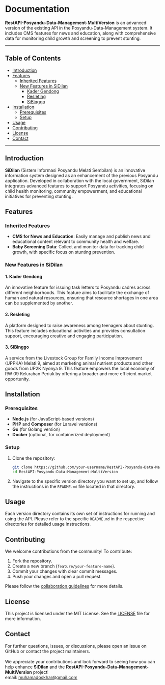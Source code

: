 # Documentation

**RestAPI-Posyandu-Data-Management-MultiVersion** is an advanced version of the existing API in the Posyandu-Data-Management system. It includes CMS features for news and education, along with comprehensive data for monitoring child growth and screening to prevent stunting.

---

## Table of Contents

- [Introduction](#introduction)
- [Features](#features)
  - [Inherited Features](#inherited-features)
  - [New Features in SiDilan](#new-features-in-sidilan)
    - [Kader Gendong](#kader-gendong)
    - [Resleting](#resleting)
    - [SiBinggo](#sibinggo)
- [Installation](#installation)
  - [Prerequisites](#prerequisites)
  - [Setup](#setup)
- [Usage](#usage)
- [Contributing](#contributing)
- [License](#license)
- [Contact](#contact)

---

## Introduction

**SiDilan** (Sistem Informasi Posyandu Melati Sembilan) is an innovative information system designed as an enhancement of the previous Posyandu application. Developed in collaboration with the local government, SiDilan integrates advanced features to support Posyandu activities, focusing on child health monitoring, community empowerment, and educational initiatives for preventing stunting.

## Features

### Inherited Features

- **CMS for News and Education**: Easily manage and publish news and educational content relevant to community health and welfare.
- **Baby Screening Data**: Collect and monitor data for tracking child growth, with specific focus on stunting prevention.

### New Features in SiDilan

#### 1. Kader Gendong

An innovative feature for issuing task letters to Posyandu cadres across different neighborhoods. This feature aims to facilitate the exchange of human and natural resources, ensuring that resource shortages in one area can be supplemented by another.

#### 2. Resleting

A platform designed to raise awareness among teenagers about stunting. This feature includes educational activities and provides consultation support, encouraging creative and engaging participation.

#### 3. SiBinggo

A service from the Livestock Group for Family Income Improvement (UPPKA) Melati 9, aimed at marketing animal nutrient products and other goods from UP2K Nyonya 9. This feature empowers the local economy of RW 09 Kelurahan Periuk by offering a broader and more efficient market opportunity.

## Installation

### Prerequisites

- **Node.js** (for JavaScript-based versions)
- **PHP** and **Composer** (for Laravel versions)
- **Go** (for Golang version)
- **Docker** (optional, for containerized deployment)

### Setup

1. Clone the repository:

   ```sh
   git clone https://github.com/your-username/RestAPI-Posyandu-Data-Management-MultiVersion.git
   cd RestAPI-Posyandu-Data-Management-MultiVersion
   ```

2. Navigate to the specific version directory you want to set up, and follow the instructions in the `README.md` file located in that directory.

## Usage

Each version directory contains its own set of instructions for running and using the API. Please refer to the specific `README.md` in the respective directories for detailed usage instructions.

## Contributing

We welcome contributions from the community! To contribute:

1. Fork the repository.
2. Create a new branch (`feature/your-feature-name`).
3. Commit your changes with clear commit messages.
4. Push your changes and open a pull request.

Please follow the [collaboration guidelines](./COLLABORATION.md) for more details.

## License

This project is licensed under the MIT License. See the [LICENSE](./LICENSE) file for more information.

## Contact

For further questions, issues, or discussions, please open an issue on GitHub or contact the project maintainers.
<br/><br/>
We appreciate your contributions and look forward to seeing how you can help enhance **SiDilan** and the **RestAPI-Posyandu-Data-Management-MultiVersion** project!
<br/>
email: [muhamadoskhar@gmail.com](mailto:muhamadoskhar@gmail.com)
